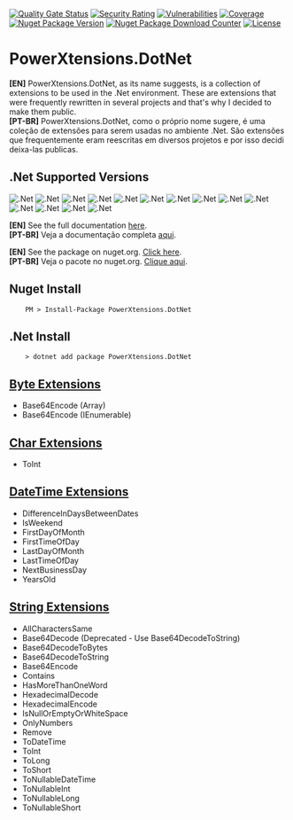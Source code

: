 [![Quality Gate Status](https://sonarcloud.io/api/project_badges/measure?project=reginaldovillela_PowerXtensions.DotNet&metric=alert_status)](https://sonarcloud.io/summary/new_code?id=reginaldovillela_PowerXtensions.DotNet)
[![Security Rating](https://sonarcloud.io/api/project_badges/measure?project=reginaldovillela_PowerXtensions.DotNet&metric=security_rating)](https://sonarcloud.io/summary/new_code?id=reginaldovillela_PowerXtensions.DotNet)
[![Vulnerabilities](https://sonarcloud.io/api/project_badges/measure?project=reginaldovillela_PowerXtensions.DotNet&metric=vulnerabilities)](https://sonarcloud.io/summary/new_code?id=reginaldovillela_PowerXtensions.DotNet)
[![Coverage](https://sonarcloud.io/api/project_badges/measure?project=reginaldovillela_PowerXtensions.DotNet&metric=coverage)](https://sonarcloud.io/summary/new_code?id=reginaldovillela_PowerXtensions.DotNet)
[![Nuget Package Version](https://img.shields.io/nuget/v/PowerXtensions.DotNet?style=flat)](https://www.nuget.org/packages/PowerXtensions.DotNet)
[![Nuget Package Download Counter](https://img.shields.io/nuget/dt/PowerXtensions.DotNet?style=flat)](https://www.nuget.org/packages/PowerXtensions.DotNet)
[![License](https://img.shields.io/github/license/reginaldovillela/PowerXtensions.DotNet?style=flat)](https://github.com/reginaldovillela/PowerXtensions.DotNet)

# PowerXtensions.DotNet
**[EN]** PowerXtensions.DotNet, as its name suggests, is a collection of extensions to be used in the .Net environment. These are extensions that were frequently rewritten in several projects and that's why I decided to make them public.  
**[PT-BR]** PowerXtensions.DotNet, como o próprio nome sugere, é uma coleção de extensões para serem usadas no ambiente .Net. São extensões que frequentemente eram reescritas em diversos projetos e por isso decidi deixa-las publicas.  

## .Net Supported Versions
![.Net](https://img.shields.io/static/v1?style=flat&logo=dotnet&logoColor=FFFFFF&logoWidth=20&label=Framework&labelColor=5d5d5d&message=4.5&color=512bd4)
![.Net](https://img.shields.io/static/v1?style=flat&logo=dotnet&logoColor=FFFFFF&logoWidth=20&label=Framework&labelColor=5d5d5d&message=4.5.1&color=512bd4)
![.Net](https://img.shields.io/static/v1?style=flat&logo=dotnet&logoColor=FFFFFF&logoWidth=20&label=Framework&labelColor=5d5d5d&message=4.5.2&color=512bd4)
![.Net](https://img.shields.io/static/v1?style=flat&logo=dotnet&logoColor=FFFFFF&logoWidth=20&label=Framework&labelColor=5d5d5d&message=4.6&color=512bd4)
![.Net](https://img.shields.io/static/v1?style=flat&logo=dotnet&logoColor=FFFFFF&logoWidth=20&label=Framework&labelColor=5d5d5d&message=4.6.1&color=512bd4)
![.Net](https://img.shields.io/static/v1?style=flat&logo=dotnet&logoColor=FFFFFF&logoWidth=20&label=Framework&labelColor=5d5d5d&message=4.6.2&color=512bd4)
![.Net](https://img.shields.io/static/v1?style=flat&logo=dotnet&logoColor=FFFFFF&logoWidth=20&label=Framework&labelColor=5d5d5d&message=4.7&color=512bd4)
![.Net](https://img.shields.io/static/v1?style=flat&logo=dotnet&logoColor=FFFFFF&logoWidth=20&label=Framework&labelColor=5d5d5d&message=4.7.1&color=512bd4)
![.Net](https://img.shields.io/static/v1?style=flat&logo=dotnet&logoColor=FFFFFF&logoWidth=20&label=Framework&labelColor=5d5d5d&message=4.7.2&color=512bd4)
![.Net](https://img.shields.io/static/v1?style=flat&logo=dotnet&logoColor=FFFFFF&logoWidth=20&label=Framework&labelColor=5d5d5d&message=4.8&color=512bd4)
![.Net](https://img.shields.io/static/v1?style=flat&logo=dotnet&logoColor=FFFFFF&logoWidth=20&label=Standard&labelColor=5d5d5d&message=2.1&color=512bd4)
![.Net](https://img.shields.io/static/v1?style=flat&logo=dotnet&logoColor=FFFFFF&logoWidth=20&label=Core&labelColor=5d5d5d&message=3.1&color=512bd4)
![.Net](https://img.shields.io/static/v1?style=flat&logo=dotnet&logoColor=FFFFFF&logoWidth=20&label=.Net&labelColor=5d5d5d&message=5.x&color=512bd4)
![.Net](https://img.shields.io/static/v1?style=flat&logo=dotnet&logoColor=FFFFFF&logoWidth=20&label=.Net&labelColor=5d5d5d&message=6.x&color=512bd4)


**[EN]** See the full documentation [here](https://github.com/reginaldovillela/PowerXtensions.DotNet/wiki).  
**[PT-BR]** Veja a documentação completa [aqui](https://github.com/reginaldovillela/PowerXtensions.DotNet/wiki).  

**[EN]** See the package on nuget.org. [Click here](https://www.nuget.org/packages/PowerXtensions.DotNet).  
**[PT-BR]** Veja o pacote no nuget.org. [Clique aqui](https://www.nuget.org/packages/PowerXtensions.DotNet).  

## Nuget Install
```
    PM > Install-Package PowerXtensions.DotNet
```

## .Net Install
```
    > dotnet add package PowerXtensions.DotNet 
```

## [Byte Extensions](https://github.com/reginaldovillela/PowerXtensions.DotNet/wiki/Byte-Extensions)
- Base64Encode (Array)
- Base64Encode (IEnumerable)

## [Char Extensions](https://github.com/reginaldovillela/PowerXtensions.DotNet/wiki/Char-Extensions)
- ToInt

## [DateTime Extensions](https://github.com/reginaldovillela/PowerXtensions.DotNet/wiki/DateTime-Extensions)
- DifferenceInDaysBetweenDates
- IsWeekend
- FirstDayOfMonth
- FirstTimeOfDay
- LastDayOfMonth
- LastTimeOfDay
- NextBusinessDay
- YearsOld

## [String Extensions](https://github.com/reginaldovillela/PowerXtensions.DotNet/wiki/String-Extensions)
- AllCharactersSame
- Base64Decode (Deprecated - Use Base64DecodeToString)
- Base64DecodeToBytes
- Base64DecodeToString
- Base64Encode
- Contains
- HasMoreThanOneWord
- HexadecimalDecode
- HexadecimalEncode
- IsNullOrEmptyOrWhiteSpace
- OnlyNumbers
- Remove
- ToDateTime
- ToInt
- ToLong
- ToShort
- ToNullableDateTime
- ToNullableInt
- ToNullableLong
- ToNullableShort